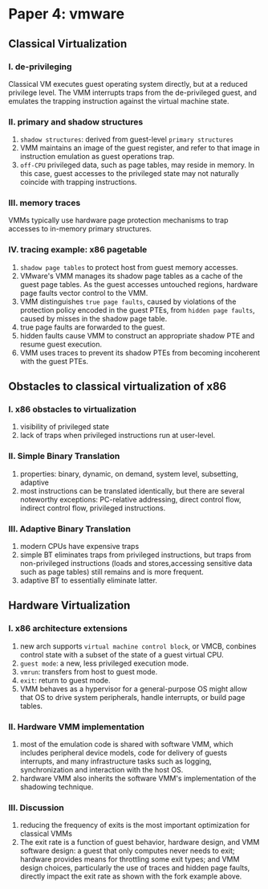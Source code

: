 # Paper 4: vmware
## Classical Virtualization
### I. de-privileging
Classical VM executes guest operating system directly, but at a reduced privilege level. The VMM interrupts traps from the de-privileged guest, and emulates the trapping instruction against the virtual machine state.
### II. primary and shadow structures
1. `shadow structures`: derived from guest-level `primary structures`
2. VMM maintains an image of the guest register, and refer to that image in instruction emulation as guest operations trap.
3. `off-CPU` privileged data, such as page tables, may reside in memory. In this case, guest accesses to the privileged state may not naturally coincide with trapping instructions.
### III. memory traces
VMMs typically use hardware page protection mechanisms to trap accesses to in-memory primary structures.
### IV. tracing example: x86 pagetable
1. `shadow page tables` to protect host from guest memory accesses.
2. VMware's VMM manages its shadow page tables as a cache of the guest page tables. As the guest accesses untouched regions, hardware page faults vector control to the VMM.
3. VMM distinguishes `true page faults`, caused by violations of the protection policy encoded in the guest PTEs, from `hidden page faults`, caused by misses in the shadow page table.
4. true page faults are forwarded to the guest.
5. hidden faults cause VMM to construct an appropriate shadow PTE and resume guest execution.
6. VMM uses traces to prevent its shadow PTEs from becoming incoherent with the guest PTEs.
## Obstacles to classical virtualization of x86
### I. x86 obstacles to virtualization
1. visibility of privileged state
2. lack of traps when privileged instructions run at user-level.
### II. Simple Binary Translation
1. properties: binary, dynamic, on demand, system level, subsetting, adaptive
2. most instructions can be translated identically, but there are several noteworthy exceptions: PC-relative addressing, direct control flow, indirect control flow, privileged instructions.
### III. Adaptive Binary Translation
1. modern CPUs have expensive traps
2. simple BT eliminates traps from privileged instructions, but traps from non-privileged instructions (loads and stores,accessing sensitive data such as page tables) still remains and is more frequent.
3. adaptive BT to essentially eliminate latter.
## Hardware Virtualization
### I. x86 architecture extensions
1. new arch supports `virtual machine control block`, or VMCB, conbines control state with a subset of the state of a guest virtual CPU.
2. `guest mode`: a new, less privileged execution mode.
3. `vmrun`: transfers from host to guest mode.
4. `exit`: return to guest mode.
5. VMM behaves as a hypervisor for a general-purpose OS might allow that OS to drive system peripherals, handle interrupts, or build page tables.
### II. Hardware VMM implementation
1. most of the emulation code is shared with software VMM, which includes peripheral device models, code for delivery of guests interrupts, and many infrastructure tasks such as logging, synchronization and interaction with the host OS.
2. hardware VMM also inherits the software VMM's implementation of the shadowing technique.
### III. Discussion
1. reducing the frequency of exits is the most important optimization for classical VMMs
2. The exit rate is a function of guest behavior, hardware design, and VMM software design: a guest that only computes never needs to exit; hardware provides means for throttling some exit types; and VMM design choices, particularly the use of traces and hidden page faults, directly impact the exit rate as shown with the fork example above.
